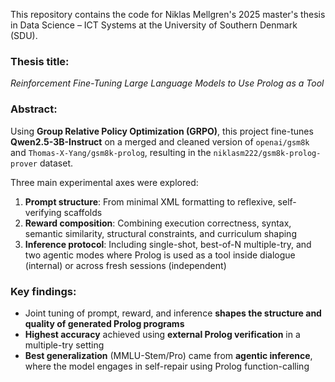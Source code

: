 This repository contains the code for Niklas Mellgren's 2025 master's thesis in Data Science – ICT Systems at the University of Southern Denmark (SDU).

### **Thesis title:**  
*Reinforcement Fine-Tuning Large Language Models to Use Prolog as a Tool*

### **Abstract:**
Using **Group Relative Policy Optimization (GRPO)**, this project fine-tunes **Qwen2.5-3B-Instruct** on a merged and cleaned version of `openai/gsm8k` and `Thomas-X-Yang/gsm8k-prolog`, resulting in the `niklasm222/gsm8k-prolog-prover` dataset.

Three main experimental axes were explored:

1. **Prompt structure**: From minimal XML formatting to reflexive, self-verifying scaffolds  
2. **Reward composition**: Combining execution correctness, syntax, semantic similarity, structural constraints, and curriculum shaping  
3. **Inference protocol**: Including single-shot, best-of-N multiple-try, and two agentic modes where Prolog is used as a tool inside dialogue (internal) or across fresh sessions (independent)

### Key findings:
- Joint tuning of prompt, reward, and inference **shapes the structure and quality of generated Prolog programs**
- **Highest accuracy** achieved using **external Prolog verification** in a multiple-try setting
- **Best generalization** (MMLU-Stem/Pro) came from **agentic inference**, where the model engages in self-repair using Prolog function-calling
